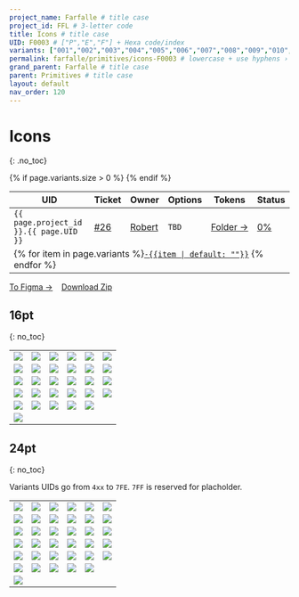 ```yaml
---
project_name: Farfalle # title case
project_id: FFL # 3-letter code
title: Icons # title case
UID: F0003 # ["P","E","F"] + Hexa code/index
variants: ["001","002","003","004","005","006","007","008","009","010","011","012","013","014","015","016","017","018","019","020","021","022","023","024","025","026","027","028","029","401","402","403","404","405","406","407","408","409","410","411","412","413","414","415","416","417","418","419","420","421","422","423","424","425","426","427","428","429","430","431","432","433","434","435", "3FF","7FF"] # all variants index
permalink: farfalle/primitives/icons-F0003 # lowercase + use hyphens › https://tinyurl.com/27kmc4rb
grand_parent: Farfalle # title case
parent: Primitives # title case
layout: default
nav_order: 120
---
```


<!-- FIXME — ↑↓ not clear where "3FF" and "7FF" are represented, in the local SVG yup but not inside the Zip archive  -->

# Icons
{: .no_toc}

<table class="headTopBorder">
  <thead>
    <tr>
      <th>UID</th>
      <th>Ticket</th>
      <th>Owner</th>
      <th>Options</th>
      <th>Tokens</th>
      <th>Status</th>
    </tr>
  </thead>
  <tbody>
    <tr>
      <td><code>{{ page.project_id }}.{{ page.UID }}</code></td>
      <td><a href="https://github.com/yummly/pasta/issues/26">&#35;26</a></td>
      <td><a href="https://github.com/robert-ANML">Robert</a></td>
      <td><span data-toolclip='TBD'><code>TBD</code></span></td>
      <td><a href="{{ site.url }}/pasta/assets/projects/{{ page.project_id }}/tokens/">Folder&nbsp;→</a></td>
      <td><a href="#accessibility-status"><span id="statusWidget"></span><span>0%</span></a></td>
    </tr>
    {% if page.variants.size > 0 %}
    <tr>
      <td colspan="6" class="pageHeaderVariantsRow">
        {% for item in page.variants %}<a href="#{{ page.UID }}-{{item}}"><code>-{{item | default: ""}}</code></a> {% endfor %}
      </td>
    </tr>
    {% endif %}
  </tbody>
</table>


<a href="https://www.figma.com/file/le9hbXPWmA55qUA7a7otgH/?node-id=1932%3A89439" class="btn iconed figmaBadge">To Figma →</a> &nbsp;&nbsp; <a href="{{site.baseurl}}/assets/projects/{{page.project_id}}/assets/YPL.FFL.icons-220720.zip" class="btn iconed downloadBadge">Download Zip</a>

<!-- - TOC
{:toc} -->

## 16pt
{: no_toc}

<table class="tableOfIcons">
  <!-- <caption>my caption</caption> -->
  <!-- <thead>
    <tr>
      <th>Column</th>
      <th>Column</th>
      <th>Column</th>
      <th>Column</th>
      <th>Column</th>
      <th>Column</th>
      <th>Column</th>
      <th>Column</th>
      <th>Column</th>
      <th>Column</th>
    </tr>
  </thead> -->
  <tbody>
    <tr>
      <td id="F0003-001"><span data-toolclip='YPL.FFL.F0003-001'><img src="{{site.baseurl}}/assets/projects/{{page.project_id}}/images/icons/stripped/YPL.FFL.F0003-001.svg"></span></td>
      <td id="F0003-002"><span data-toolclip='YPL.FFL.F0003-002'><img src="{{site.baseurl}}/assets/projects/{{page.project_id}}/images/icons/stripped/YPL.FFL.F0003-002.svg"></span></td>
      <td id="F0003-003"><span data-toolclip='YPL.FFL.F0003-003'><img src="{{site.baseurl}}/assets/projects/{{page.project_id}}/images/icons/stripped/YPL.FFL.F0003-003.svg"></span></td>
      <td id="F0003-004"><span data-toolclip='YPL.FFL.F0003-004'><img src="{{site.baseurl}}/assets/projects/{{page.project_id}}/images/icons/stripped/YPL.FFL.F0003-004.svg"></span></td>
      <td id="F0003-005"><span data-toolclip='YPL.FFL.F0003-005'><img src="{{site.baseurl}}/assets/projects/{{page.project_id}}/images/icons/stripped/YPL.FFL.F0003-005.svg"></span></td>
      <td id="F0003-006"><span data-toolclip='YPL.FFL.F0003-006'><img src="{{site.baseurl}}/assets/projects/{{page.project_id}}/images/icons/stripped/YPL.FFL.F0003-006.svg"></span></td>
    </tr>
    <tr>
      <td id="F0003-007"><span data-toolclip='YPL.FFL.F0003-007'><img src="{{site.baseurl}}/assets/projects/{{page.project_id}}/images/icons/stripped/YPL.FFL.F0003-007.svg"></span></td>
      <td id="F0003-008"><span data-toolclip='YPL.FFL.F0003-008'><img src="{{site.baseurl}}/assets/projects/{{page.project_id}}/images/icons/stripped/YPL.FFL.F0003-008.svg"></span></td>
      <td id="F0003-009"><span data-toolclip='YPL.FFL.F0003-009'><img src="{{site.baseurl}}/assets/projects/{{page.project_id}}/images/icons/stripped/YPL.FFL.F0003-009.svg"></span></td>
      <td id="F0003-010"><span data-toolclip='YPL.FFL.F0003-010'><img src="{{site.baseurl}}/assets/projects/{{page.project_id}}/images/icons/stripped/YPL.FFL.F0003-010.svg"></span></td>
      <td id="F0003-011"><span data-toolclip='YPL.FFL.F0003-011'><img src="{{site.baseurl}}/assets/projects/{{page.project_id}}/images/icons/stripped/YPL.FFL.F0003-011.svg"></span></td>
      <td id="F0003-012"><span data-toolclip='YPL.FFL.F0003-012'><img src="{{site.baseurl}}/assets/projects/{{page.project_id}}/images/icons/stripped/YPL.FFL.F0003-012.svg"></span></td>
    </tr>
    <tr>
      <td id="F0003-013"><span data-toolclip='YPL.FFL.F0003-013'><img src="{{site.baseurl}}/assets/projects/{{page.project_id}}/images/icons/stripped/YPL.FFL.F0003-013.svg"></span></td>
      <td id="F0003-014"><span data-toolclip='YPL.FFL.F0003-014'><img src="{{site.baseurl}}/assets/projects/{{page.project_id}}/images/icons/stripped/YPL.FFL.F0003-014.svg"></span></td>
      <td id="F0003-015"><span data-toolclip='YPL.FFL.F0003-015'><img src="{{site.baseurl}}/assets/projects/{{page.project_id}}/images/icons/stripped/YPL.FFL.F0003-015.svg"></span></td>
      <td id="F0003-016"><span data-toolclip='YPL.FFL.F0003-016'><img src="{{site.baseurl}}/assets/projects/{{page.project_id}}/images/icons/stripped/YPL.FFL.F0003-016.svg"></span></td>
      <td id="F0003-017"><span data-toolclip='YPL.FFL.F0003-017'><img src="{{site.baseurl}}/assets/projects/{{page.project_id}}/images/icons/stripped/YPL.FFL.F0003-017.svg"></span></td>
      <td id="F0003-018"><span data-toolclip='YPL.FFL.F0003-018'><img src="{{site.baseurl}}/assets/projects/{{page.project_id}}/images/icons/stripped/YPL.FFL.F0003-018.svg"></span></td>
    </tr>
    <tr>
      <td id="F0003-019"><span data-toolclip='YPL.FFL.F0003-019'><img src="{{site.baseurl}}/assets/projects/{{page.project_id}}/images/icons/stripped/YPL.FFL.F0003-019.svg"></span></td>
      <td id="F0003-020"><span data-toolclip='YPL.FFL.F0003-020'><img src="{{site.baseurl}}/assets/projects/{{page.project_id}}/images/icons/stripped/YPL.FFL.F0003-020.svg"></span></td>
      <td id="F0003-021"><span data-toolclip='YPL.FFL.F0003-021'><img src="{{site.baseurl}}/assets/projects/{{page.project_id}}/images/icons/stripped/YPL.FFL.F0003-021.svg"></span></td>
      <td id="F0003-022"><span data-toolclip='YPL.FFL.F0003-022'><img src="{{site.baseurl}}/assets/projects/{{page.project_id}}/images/icons/stripped/YPL.FFL.F0003-022.svg"></span></td>
      <td id="F0003-023"><span data-toolclip='YPL.FFL.F0003-023'><img src="{{site.baseurl}}/assets/projects/{{page.project_id}}/images/icons/stripped/YPL.FFL.F0003-023.svg"></span></td>
      <td id="F0003-024"><span data-toolclip='YPL.FFL.F0003-024'><img src="{{site.baseurl}}/assets/projects/{{page.project_id}}/images/icons/stripped/YPL.FFL.F0003-024.svg"></span></td>
    </tr>
    <tr>
      <td id="F0003-025"><span data-toolclip='YPL.FFL.F0003-025'><img src="{{site.baseurl}}/assets/projects/{{page.project_id}}/images/icons/stripped/YPL.FFL.F0003-025.svg"></span></td>
      <td id="F0003-026"><span data-toolclip='YPL.FFL.F0003-026'><img src="{{site.baseurl}}/assets/projects/{{page.project_id}}/images/icons/stripped/YPL.FFL.F0003-026.svg"></span></td>
      <td id="F0003-027"><span data-toolclip='YPL.FFL.F0003-027'><img src="{{site.baseurl}}/assets/projects/{{page.project_id}}/images/icons/stripped/YPL.FFL.F0003-027.svg"></span></td>
      <td id="F0003-028"><span data-toolclip='YPL.FFL.F0003-028'><img src="{{site.baseurl}}/assets/projects/{{page.project_id}}/images/icons/stripped/YPL.FFL.F0003-028.svg"></span></td>
      <td id="F0003-029"><span data-toolclip='YPL.FFL.F0003-029'><img src="{{site.baseurl}}/assets/projects/{{page.project_id}}/images/icons/stripped/YPL.FFL.F0003-029.svg"></span></td>
      <td id="F0003-xxx"></td>
    </tr>
    <tr>
      <td id="F0003-3FF"><span data-toolclip='YPL.FFL.F0003-3FF'><img src="{{site.baseurl}}/assets/projects/{{page.project_id}}/images/icons/stripped/YPL.FFL.F0003-3FF.svg"></span></td>  
    </tr>    
  </tbody>
</table>

## 24pt
{: no_toc}

Variants UIDs go from `4xx` to `7FE`. `7FF` is reserved for placholder.


<table class="tableOfIcons">
  <tbody>
    <tr>
      <td id="F0003-401"><span data-toolclip='YPL.FFL.F0003-401'><img src="{{site.baseurl}}/assets/projects/{{page.project_id}}/images/icons/stripped/YPL.FFL.F0003-401.svg"></span></td>
      <td id="F0003-402"><span data-toolclip='YPL.FFL.F0003-402'><img src="{{site.baseurl}}/assets/projects/{{page.project_id}}/images/icons/stripped/YPL.FFL.F0003-402.svg"></span></td>
      <td id="F0003-403"><span data-toolclip='YPL.FFL.F0003-403'><img src="{{site.baseurl}}/assets/projects/{{page.project_id}}/images/icons/stripped/YPL.FFL.F0003-403.svg"></span></td>
      <td id="F0003-404"><span data-toolclip='YPL.FFL.F0003-404'><img src="{{site.baseurl}}/assets/projects/{{page.project_id}}/images/icons/stripped/YPL.FFL.F0003-404.svg"></span></td>
      <td id="F0003-405"><span data-toolclip='YPL.FFL.F0003-405'><img src="{{site.baseurl}}/assets/projects/{{page.project_id}}/images/icons/stripped/YPL.FFL.F0003-405.svg"></span></td>
      <td id="F0003-406"><span data-toolclip='YPL.FFL.F0003-406'><img src="{{site.baseurl}}/assets/projects/{{page.project_id}}/images/icons/stripped/YPL.FFL.F0003-406.svg"></span></td>
    </tr>
    <tr>
      <td id="F0003-407"><span data-toolclip='YPL.FFL.F0003-407'><img src="{{site.baseurl}}/assets/projects/{{page.project_id}}/images/icons/stripped/YPL.FFL.F0003-407.svg"></span></td>
      <td id="F0003-408"><span data-toolclip='YPL.FFL.F0003-408'><img src="{{site.baseurl}}/assets/projects/{{page.project_id}}/images/icons/stripped/YPL.FFL.F0003-408.svg"></span></td>
      <td id="F0003-409"><span data-toolclip='YPL.FFL.F0003-409'><img src="{{site.baseurl}}/assets/projects/{{page.project_id}}/images/icons/stripped/YPL.FFL.F0003-409.svg"></span></td>
      <td id="F0003-410"><span data-toolclip='YPL.FFL.F0003-410'><img src="{{site.baseurl}}/assets/projects/{{page.project_id}}/images/icons/stripped/YPL.FFL.F0003-410.svg"></span></td>
      <td id="F0003-411"><span data-toolclip='YPL.FFL.F0003-411'><img src="{{site.baseurl}}/assets/projects/{{page.project_id}}/images/icons/stripped/YPL.FFL.F0003-411.svg"></span></td>
      <td id="F0003-412"><span data-toolclip='YPL.FFL.F0003-412'><img src="{{site.baseurl}}/assets/projects/{{page.project_id}}/images/icons/stripped/YPL.FFL.F0003-412.svg"></span></td>
    </tr>
    <tr>
      <td id="F0003-413"><span data-toolclip='YPL.FFL.F0003-413'><img src="{{site.baseurl}}/assets/projects/{{page.project_id}}/images/icons/stripped/YPL.FFL.F0003-413.svg"></span></td>
      <td id="F0003-414"><span data-toolclip='YPL.FFL.F0003-414'><img src="{{site.baseurl}}/assets/projects/{{page.project_id}}/images/icons/stripped/YPL.FFL.F0003-414.svg"></span></td>
      <td id="F0003-415"><span data-toolclip='YPL.FFL.F0003-415'><img src="{{site.baseurl}}/assets/projects/{{page.project_id}}/images/icons/stripped/YPL.FFL.F0003-415.svg"></span></td>
      <td id="F0003-416"><span data-toolclip='YPL.FFL.F0003-416'><img src="{{site.baseurl}}/assets/projects/{{page.project_id}}/images/icons/stripped/YPL.FFL.F0003-416.svg"></span></td>
      <td id="F0003-417"><span data-toolclip='YPL.FFL.F0003-417'><img src="{{site.baseurl}}/assets/projects/{{page.project_id}}/images/icons/stripped/YPL.FFL.F0003-417.svg"></span></td>
      <td id="F0003-418"><span data-toolclip='YPL.FFL.F0003-418'><img src="{{site.baseurl}}/assets/projects/{{page.project_id}}/images/icons/stripped/YPL.FFL.F0003-418.svg"></span></td>
    </tr>
    <tr>
      <td id="F0003-419"><span data-toolclip='YPL.FFL.F0003-419'><img src="{{site.baseurl}}/assets/projects/{{page.project_id}}/images/icons/stripped/YPL.FFL.F0003-419.svg"></span></td>
      <td id="F0003-420"><span data-toolclip='YPL.FFL.F0003-420'><img src="{{site.baseurl}}/assets/projects/{{page.project_id}}/images/icons/stripped/YPL.FFL.F0003-420.svg"></span></td>
      <td id="F0003-421"><span data-toolclip='YPL.FFL.F0003-421'><img src="{{site.baseurl}}/assets/projects/{{page.project_id}}/images/icons/stripped/YPL.FFL.F0003-421.svg"></span></td>
      <td id="F0003-422"><span data-toolclip='YPL.FFL.F0003-422'><img src="{{site.baseurl}}/assets/projects/{{page.project_id}}/images/icons/stripped/YPL.FFL.F0003-422.svg"></span></td>
      <td id="F0003-423"><span data-toolclip='YPL.FFL.F0003-423'><img src="{{site.baseurl}}/assets/projects/{{page.project_id}}/images/icons/stripped/YPL.FFL.F0003-423.svg"></span></td>
      <td id="F0003-424"><span data-toolclip='YPL.FFL.F0003-424'><img src="{{site.baseurl}}/assets/projects/{{page.project_id}}/images/icons/stripped/YPL.FFL.F0003-424.svg"></span></td>
    </tr>
    <tr>
      <td id="F0003-425"><span data-toolclip='YPL.FFL.F0003-425'><img src="{{site.baseurl}}/assets/projects/{{page.project_id}}/images/icons/stripped/YPL.FFL.F0003-425.svg"></span></td>
      <td id="F0003-426"><span data-toolclip='YPL.FFL.F0003-426'><img src="{{site.baseurl}}/assets/projects/{{page.project_id}}/images/icons/stripped/YPL.FFL.F0003-426.svg"></span></td>
      <td id="F0003-427"><span data-toolclip='YPL.FFL.F0003-427'><img src="{{site.baseurl}}/assets/projects/{{page.project_id}}/images/icons/stripped/YPL.FFL.F0003-427.svg"></span></td>
      <td id="F0003-428"><span data-toolclip='YPL.FFL.F0003-428'><img src="{{site.baseurl}}/assets/projects/{{page.project_id}}/images/icons/stripped/YPL.FFL.F0003-428.svg"></span></td>
      <td id="F0003-429"><span data-toolclip='YPL.FFL.F0003-429'><img src="{{site.baseurl}}/assets/projects/{{page.project_id}}/images/icons/stripped/YPL.FFL.F0003-429.svg"></span></td>
      <td id="F0003-430"><span data-toolclip='YPL.FFL.F0003-430'><img src="{{site.baseurl}}/assets/projects/{{page.project_id}}/images/icons/stripped/YPL.FFL.F0003-430.svg"></span></td>
    </tr>
    <tr>
      <td id="F0003-431"><span data-toolclip='YPL.FFL.F0003-431'><img src="{{site.baseurl}}/assets/projects/{{page.project_id}}/images/icons/stripped/YPL.FFL.F0003-431.svg"></span></td>
      <td id="F0003-432"><span data-toolclip='YPL.FFL.F0003-432'><img src="{{site.baseurl}}/assets/projects/{{page.project_id}}/images/icons/stripped/YPL.FFL.F0003-432.svg"></span></td>
      <td id="F0003-433"><span data-toolclip='YPL.FFL.F0003-433'><img src="{{site.baseurl}}/assets/projects/{{page.project_id}}/images/icons/stripped/YPL.FFL.F0003-433.svg"></span></td>
      <td id="F0003-434"><span data-toolclip='YPL.FFL.F0003-434'><img src="{{site.baseurl}}/assets/projects/{{page.project_id}}/images/icons/stripped/YPL.FFL.F0003-434.svg"></span></td>
      <td id="F0003-435"><span data-toolclip='YPL.FFL.F0003-435'><img src="{{site.baseurl}}/assets/projects/{{page.project_id}}/images/icons/stripped/YPL.FFL.F0003-435.svg"></span></td>
      <td id="F0003-xxx"></td>
    </tr>
    <tr>
      <td id="F0003-7FF"><span data-toolclip='YPL.FFL.F0003-7FF'><img src="{{site.baseurl}}/assets/projects/{{page.project_id}}/images/icons/stripped/YPL.FFL.F0003-7FF.svg"></span></td>      
    </tr>  
  </tbody>
</table>
